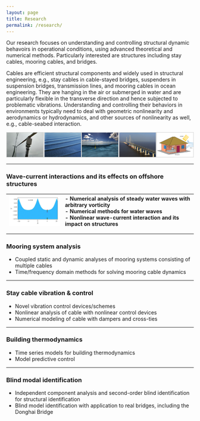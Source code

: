 ```yaml
---
layout: page
title: Research
permalink: /research/
---
```

Our research focuses on understanding and controlling structural dynamic behavoirs in operational conditions, using advanced theoretical and numerical methods. Particularly interested are structures including stay cables, mooring cables, and bridges. 

Cables are efficient structural components and widely used in structural engineering, e.g., stay cables in cable-stayed bridges, suspenders in suspension bridges, transmission lines, and mooring cables in ocean engineering. They are hanging in the air or submerged in water and are particularly flexible in the transverse direction and hence subjected to problematic vibrations. Understanding and controlling their behaviors in environments typically need to deal with geometric nonlinearity and aerodynamics or hydrodynamics, and other sources of nonlinearity as well, e.g., cable-seabed interaction.

![](/resources/topics.png)

---
### Wave-current interactions and its effects on offshore structures

| <img width="200" src="/resources/waterparticlepath.gif"> | - Numerical analysis of steady water waves with arbitrary vorticity <br /> - Numerical methods for water waves <br /> - Nonlinear wave-current interaction and its impact on structures |
| ------ | :------ |

---
### Mooring system analysis
- Coupled static and dynamic analyses of mooring systems consisting of multiple cables
- Time/frequency domain methods for solving mooring cable dynamics

---
### Stay cable vibration & control
- Novel vibration control devices/schemes
- Nonlinear analysis of cable with nonlinear control devices
- Numerical modeling of cable with dampers and cross-ties

---
### Building thermodynamics
- Time series models for building thermodynamics
- Model predictive control

---
### Blind modal identification
- Independent component analysis and second-order blind identification for structural identification
- Blind model identification with application to real bridges, including the Donghai Bridge
